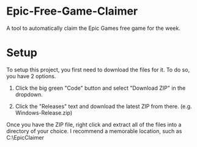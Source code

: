 # Epic-Free-Game-Claimer
A tool to automatically claim the Epic Games free game for the week.




# Setup
To setup this project, you first need to download the files for it. To do so, you have 2 options.

1) Click the big green "Code" button and select "Download ZIP" in the dropdown.

2) Click the "Releases" text and download the latest ZIP from there. (e.g. Windows-Release.zip)


Once you have the ZIP file, right click and extract all of the files into a directory of your choice. I recommend a memorable location, such as C:\EpicClaimer
